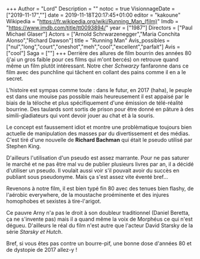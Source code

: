 +++
Author = "Lord"
Description = ""
notoc = true
VisionnageDate = ["2019-11-17",""]
date = 2019-11-18T20:17:45+01:00
editor = "kakoune"
Wikipedia = "https://fr.wikipedia.org/wiki/Running_Man_(film)"
Imdb = "https://www.imdb.com/title/tt0093894/"
year = ["1987"]
Directors = ["Paul Michael Glaser"]
Actors = ["Arnold Schrwarzenegger","Maria Conchita Alonso","Richard Dawson"]
title = "Running Man"
Avis_possibles = ["nul","long","court","oneshot","meh","cool","excellent","parfait"]
Avis = ["cool"] 
Saga = [""]
+++
Derrière des allures de film bourrin des années 80 (j'ai un gros faible pour ces films qui m'ont bercés) on retrouve quand même un film plutôt intéressant.
Notre cher *Schwarzy* fanfaronne dans ce film avec des punchline qui tâchent en collant des pains comme il en a le secret.

L'histoire est sympas comme toute : dans le futur, en 2017 (haha), le peuple est dans une mouise pas possible mais heureusement il est appaisé par le biais de la téloche et plus spécifiquement d'une émission de télé-réalité bourrine.
Des taulards sont sortis de prison pour être donné en pâture à des simili-gladiateurs qui vont devoir jouer au chat et à la souris.

Le concept est faussement idiot et montre une problèmatique toujours bien actuelle de manipulation des masses par du divertissement et des médias.
C'est tiré d'une nouvelle de **Richard Bachman** qui était le pseudo utilisé par Stephen King.

D'ailleurs l'utilisation d'un pseudo est assez marrante.
Pour ne pas saturer le marché et ne pas être mal vu de publier plusieurs livres par an, il a décidé d'utiliser un pseudo.
Il voulait aussi voir s'il pouvait avoir du succès en publiant sous pseudonyme.
Mais ça s'est assez vite éventé bref…

Revenons à notre film, il est bien typé fin 80 avec des tenues bien flashy, de l'aérobic everywhere, de la moustache proéminente et des injures homophobes et sexistes à tire-l'arigot.

Ce pauvre Arny n'a pas le droit à son doubleur traditionnel (Daniel Beretta, ça ne s'invente pas) mais il a quand même la voix de Morphéus ce qui n'est dégueu.
D'ailleurs le réal du film n'est autre que l'acteur David Starsky de la série *Starsky et Hutch*.

Bref, si vous êtes pas contre un bourre-pif, une bonne dose d'années 80 et de dystopie de 2017 allez-y !
